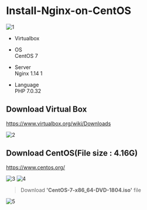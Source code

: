 # Install-Nginx-on-CentOS

![1](https://user-images.githubusercontent.com/43987455/48970810-25fc2200-f054-11e8-925b-05bf54db256d.JPG)

* Virtualbox

* OS<br>
CentOS 7

* Server<br>
Nginx 1.14 1

* Language<br>
PHP 7.0.32


## Download Virtual Box

https://www.virtualbox.org/wiki/Downloads

![2](https://user-images.githubusercontent.com/43987455/48970852-e6820580-f054-11e8-9b0b-06123f495e86.JPG)

## Download CentOS(File size : 4.16G)

https://www.centos.org/

![3](https://user-images.githubusercontent.com/43987455/48970903-c69f1180-f055-11e8-92ea-19ebbca6345f.JPG)
![4](https://user-images.githubusercontent.com/43987455/48970900-c272f400-f055-11e8-82e4-1bc0e6249f4b.JPG)

> Download **'CentOS-7-x86_64-DVD-1804.iso'** file

![5](https://user-images.githubusercontent.com/43987455/48970901-c272f400-f055-11e8-9de2-9fabdc51074c.JPG)



